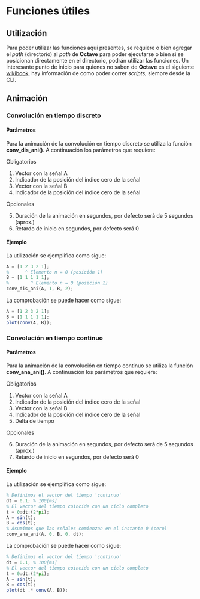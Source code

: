 # Funciones útiles

## Utilización

Para poder utilizar las funciones aquí presentes, se requiere o bien agregar el
_path_ (directorio) al _path_ de **Octave** para poder ejecutarse o bien si se
posicionan directamente en el directorio, podrán utilizar las funciones.
Un interesante punto de inicio para quienes no saben de **Octave** es el
siguiente [wikibook](https://en.wikibooks.org/wiki/Octave_Programming_Tutorial/Getting_started),
hay información de como poder correr _scripts_, siempre desde la CLI.

## Animación

### Convolución en tiempo discreto

#### Parámetros

Para la animación de la convolución en tiempo discreto se utiliza la función
**conv_dis_ani()**. A continuación los parámetros que requiere:

Obligatorios

1. Vector con la señal A
2. Indicador de la posición del índice cero de la señal
3. Vector con la señal B
4. Indicador de la posición del índice cero de la señal

Opcionales

5. Duración de la animación en segundos, por defecto será de 5 segundos (aprox.)
6. Retardo de inicio en segundos, por defecto será 0

#### Ejemplo

La utilización se ejemplifica como sigue:

```octave
A = [1 2 3 2 1]; 
%      ^ Elemento n = 0 (posición 1)
B = [1 1 1 1 1];
%        ^ Elemento n = 0 (posición 2)
conv_dis_ani(A, 1, B, 2);
```

La comprobación se puede hacer como sigue:

```octave
A = [1 2 3 2 1]; 
B = [1 1 1 1 1];
plot(conv(A, B));
```

### Convolución en tiempo continuo

#### Parámetros

Para la animación de la convolución en tiempo continuo se utiliza la función
**conv_ana_ani()**. A continuación los parámetros que requiere:

Obligatorios

1. Vector con la señal A
2. Indicador de la posición del índice cero de la señal
3. Vector con la señal B
4. Indicador de la posición del índice cero de la señal
5. Delta de tiempo

Opcionales

6. Duración de la animación en segundos, por defecto será de 5 segundos (aprox.)
7. Retardo de inicio en segundos, por defecto será 0

#### Ejemplo

La utilización se ejemplifica como sigue:

```octave
% Definimos el vector del tiempo 'continuo'
dt = 0.1; % 100[ms]
% El vector del tiempo coincide con un ciclo completo
t = 0:dt:(2*pi);
A = sin(t);
B = cos(t);
% Asumimos que las señales comienzan en el instante 0 (cero)
conv_ana_ani(A, 0, B, 0, dt);
```

La comprobación se puede hacer como sigue:

```octave
% Definimos el vector del tiempo 'continuo'
dt = 0.1; % 100[ms]
% El vector del tiempo coincide con un ciclo completo
t = 0:dt:(2*pi);
A = sin(t);
B = cos(t);
plot(dt .* conv(A, B));
```
